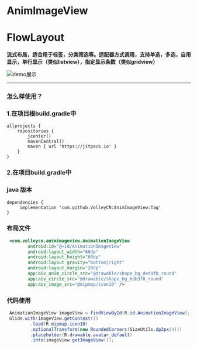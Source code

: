 # AnimImageView
# FlowLayout

**流式布局，适合用于标签，分类筛选等。适配器方式调用，支持单选，多选，自用显示，单行显示（类似listview），指定显示条数（类似gridview）**

![demo展示](https://github.com/VolleyCN/AnimationImageView/blob/master/img/demo.gif "demo展示")

------------

### 怎么样使用？

### 1.在项目根build.gradle中
    allprojects {
        repositories {
            jcenter()
            mavenCentral()
            maven { url 'https://jitpack.io' }
        }
    }
### 2.在项目build.gradle中
### java 版本
    dependencies {
    	 implementation 'com.github.VolleyCN:AnimImageView:Tag'
    }
### 布局文件
```XML
 <com.volleycn.animimageview.AnimationImageView
        android:id="@+id/AnimationImageView"
        android:layout_width="60dp"
        android:layout_height="60dp"
        android:layout_gravity="bottom|right"
        android:layout_margin="20dp"
        app:aiv_anim_circle_src="@drawable/shape_bg_ded9fb_round"
        app:aiv_circle_src="@drawable/shape_bg_bdb3f8_round"
        app:aiv_image_src="@mipmap/icon10" />
```
### 代码使用
```java
 AnimationImageView imageView = findViewById(R.id.AnimationImageView);
 Glide.with(imageView.getContext())
         .load(R.mipmap.icon10)
         .optionalTransform(new RoundedCorners(SizeUtils.dp2px(4)))
         .placeholder(R.drawable.avatar_default)
         .into(imageView.getImageView());
```
